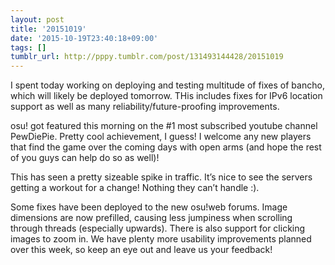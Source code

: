 ```yaml
---
layout: post
title: '20151019'
date: '2015-10-19T23:40:18+09:00'
tags: []
tumblr_url: http://pppy.tumblr.com/post/131493144428/20151019
---
```

I spent today working on deploying and testing multitude of fixes of bancho, which will likely be deployed tomorrow. THis includes fixes for IPv6 location support as well as many reliability/future-proofing improvements.

osu! got featured this morning on the #1 most subscribed youtube channel PewDiePie. Pretty cool achievement, I guess! I welcome any new players that find the game over the coming days with open arms (and hope the rest of you guys can help do so as well)!



This has seen a pretty sizeable spike in traffic. It’s nice to see the servers getting a workout for a change! Nothing they can’t handle :).

Some fixes have been deployed to the new osu!web forums. Image dimensions are now prefilled, causing less jumpiness when scrolling through threads (especially upwards). There is also support for clicking images to zoom in. We have plenty more usability improvements planned over this week, so keep an eye out and leave us your feedback!
